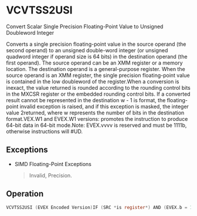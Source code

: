 # VCVTSS2USI

Convert Scalar Single Precision Floating-Point Value to Unsigned Doubleword Integer

Converts a single precision floating-point value in the source operand (the second operand) to an unsigned double-word integer (or unsigned quadword integer if operand size is 64 bits) in the destination operand (the first operand).
The source operand can be an XMM register or a memory location.
The destination operand is a general-purpose register.
When the source operand is an XMM register, the single precision floating-point value is contained in the low doubleword of the register.When a conversion is inexact, the value returned is rounded according to the rounding control bits in the MXCSR register or the embedded rounding control bits.
If a converted result cannot be represented in the destination w - 1 is format, the floating-point invalid exception is raised, and if this exception is masked, the integer value 2returned, where w represents the number of bits in the destination format.VEX.W1 and EVEX.W1 versions: promotes the instruction to produce 64-bit data in 64-bit mode.Note: EVEX.vvvv is reserved and must be 1111b, otherwise instructions will #UD.

## Exceptions

- SIMD Floating-Point Exceptions
  > Invalid, Precision.

## Operation

```C
VCVTSS2USI (EVEX Encoded Version)IF (SRC *is register*) AND (EVEX.b = 1) THENSET_ROUNDING_MODE_FOR_THIS_INSTRUCTION(EVEX.RC);ELSE SET_ROUNDING_MODE_FOR_THIS_INSTRUCTION(MXCSR.RC);FI;IF 64-bit Mode and OperandSize = 64THENDEST[63:0] := Convert_Single_Precision_Floating_Point_To_UInteger(SRC[31:0]);ELSEDEST[31:0] := Convert_Single_Precision_Floating_Point_To_UInteger(SRC[31:0]);FI;Intel C/C++ Compiler Intrinsic EquivalentVCVTSS2USI unsigned _mm_cvtss_u32( __m128 a);VCVTSS2USI unsigned _mm_cvt_roundss_u32( __m128 a, int r);
```

